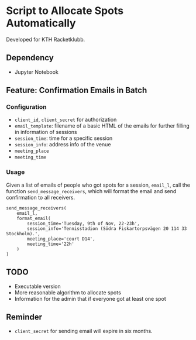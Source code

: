 # Script to Allocate Spots Automatically

Developed for KTH Racketklubb.

## Dependency

- Jupyter Notebook

## Feature: Confirmation Emails in Batch

### Configuration

- `client_id`, `client_secret` for authorization
- `email_template`: filename of a basic HTML of the emails for further filling in information of sessions
- `session_time`: time for a specific session
- `session_info`: address info of the venue
- `meeting_place`
- `meeting_time`

### Usage

Given a list of emails of people who got spots for a session, `email_l`, call the function `send_message_receivers`, which will format the email and send confirmation to all receivers.

```
send_message_receivers(
    email_l,
    format_email(
        session_time='Tuesday, 9th of Nov, 22-23h',
        session_info='Tennisstadion (Södra Fiskartorpsvägen 20 114 33 Stockholm).',
        meeting_place='court D14',
        meeting_time='22h'
    )
)
```


## TODO

- Executable version
- More reasonable algorithm to allocate spots
- Information for the admin that if everyone got at least one spot

## Reminder

- `client_secret` for sending email will expire in six months.


